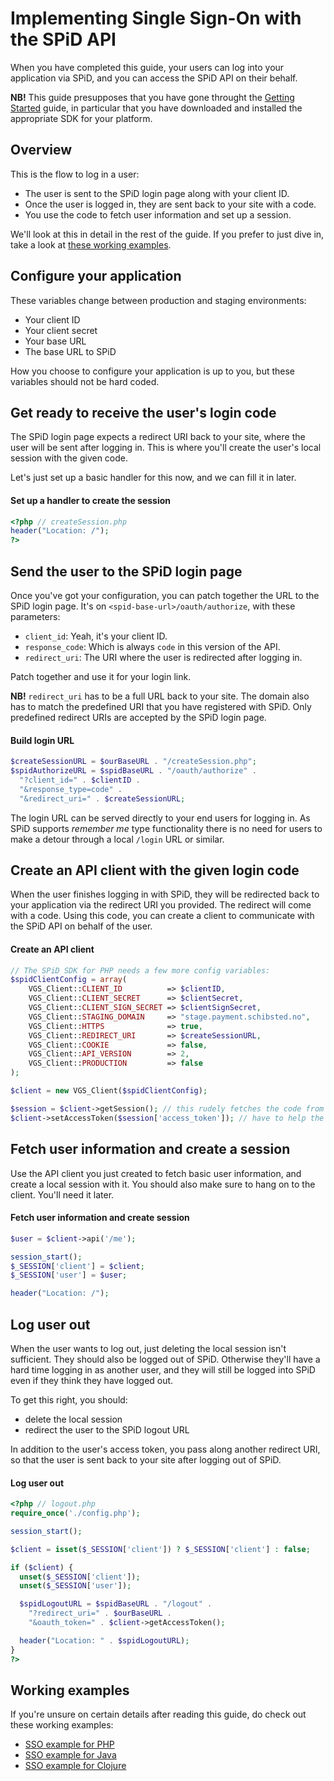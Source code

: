 # Implementing Single Sign-On with the SPiD API

When you have completed this guide, your users can log into your
application via SPiD, and you can access the SPiD API on their
behalf.

**NB!** This guide presupposes that you have gone throught the
[Getting Started](/getting-started) guide, in particular that you have
downloaded and installed the appropriate SDK for your platform.

## Overview

This is the flow to log in a user:

- The user is sent to the SPiD login page along with your client ID.
- Once the user is logged in, they are sent back to your site with a code.
- You use the code to fetch user information and set up a session.

We'll look at this in detail in the rest of the guide. If you prefer
to just dive in, take a look at
[these working examples](#working-examples).

## Configure your application

These variables change between production and staging environments:

- Your client ID
- Your client secret
- Your base URL
- The base URL to SPiD

How you choose to configure your application is up to you, but
these variables should not be hard coded.

## Get ready to receive the user's login code

The SPiD login page expects a redirect URI back to your site, where
the user will be sent after logging in. This is where you'll
create the user's local session with the given code.

Let's just set up a basic handler for this now, and we can fill it
in later.

#### Set up a handler to create the session

```php
<?php // createSession.php
header("Location: /");
?>
```

## Send the user to the SPiD login page

Once you've got your configuration, you can patch together the URL
to the SPiD login page. It's on `<spid-base-url>/oauth/authorize`,
with these parameters:

- `client_id`: Yeah, it's your client ID.
- `response_code`: Which is always `code` in this version of the API.
- `redirect_uri`: The URI where the user is redirected after logging in.

Patch together and use it for your login link.

**NB!** `redirect_uri` has to be a full URL back to your site.
The domain also has to match the predefined URI that you have
registered with SPiD. Only predefined redirect URIs are accepted by
the SPiD login page.

#### Build login URL

```php
$createSessionURL = $ourBaseURL . "/createSession.php";
$spidAuthorizeURL = $spidBaseURL . "/oauth/authorize" .
  "?client_id=" . $clientID .
  "&response_type=code" .
  "&redirect_uri=" . $createSessionURL;
```

The login URL can be served directly to your end users for logging in. As
SPiD supports *remember me* type functionality there is no need for
users to make a detour through a local `/login` URL or similar.

## Create an API client with the given login code

When the user finishes logging in with SPiD, they will be redirected
back to your application via the redirect URI you provided. The
redirect will come with a code. Using this code, you can create a
client to communicate with the SPiD API on behalf of the user.

#### Create an API client

```php
// The SPiD SDK for PHP needs a few more config variables:
$spidClientConfig = array(
    VGS_Client::CLIENT_ID          => $clientID,
    VGS_Client::CLIENT_SECRET      => $clientSecret,
    VGS_Client::CLIENT_SIGN_SECRET => $clientSignSecret,
    VGS_Client::STAGING_DOMAIN     => "stage.payment.schibsted.no",
    VGS_Client::HTTPS              => true,
    VGS_Client::REDIRECT_URI       => $createSessionURL,
    VGS_Client::COOKIE             => false,
    VGS_Client::API_VERSION        => 2,
    VGS_Client::PRODUCTION         => false
);

$client = new VGS_Client($spidClientConfig);

$session = $client->getSession(); // this rudely fetches the code from the request itself
$client->setAccessToken($session['access_token']); // have to help the client remember the access token
```

## Fetch user information and create a session

Use the API client you just created to fetch basic user information,
and create a local session with it. You should also make sure to hang
on to the client. You'll need it later.

#### Fetch user information and create session

```php
$user = $client->api('/me');

session_start();
$_SESSION['client'] = $client;
$_SESSION['user'] = $user;

header("Location: /");
```

## Log user out

When the user wants to log out, just deleting the local session isn't
sufficient. They should also be logged out of SPiD. Otherwise they'll have a
hard time logging in as another user, and they will still be logged into SPiD
even if they think they have logged out.

To get this right, you should:

- delete the local session
- redirect the user to the SPiD logout URL

In addition to the user's access token, you pass along another
redirect URI, so that the user is sent back to your site after
logging out of SPiD.

#### Log user out

```php
<?php // logout.php
require_once('./config.php');

session_start();

$client = isset($_SESSION['client']) ? $_SESSION['client'] : false;

if ($client) {
  unset($_SESSION['client']);
  unset($_SESSION['user']);

  $spidLogoutURL = $spidBaseURL . "/logout" .
    "?redirect_uri=" . $ourBaseURL .
    "&oauth_token=" . $client->getAccessToken();

  header("Location: " . $spidLogoutURL);
}
?>
```

## Working examples

If you're unsure on certain details after reading this guide, do check
out these working examples:

- [SSO example for PHP](...)
- [SSO example for Java](...)
- [SSO example for Clojure](...)
